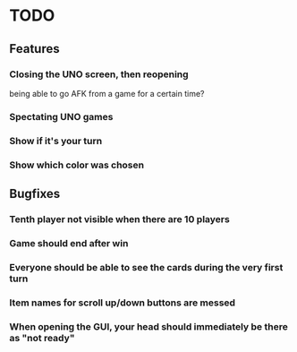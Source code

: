 # TODO

## Features

### Closing the UNO screen, then reopening
being able to go AFK from a game for a certain time?

### Spectating UNO games

### Show if it's your turn

### Show which color was chosen



## Bugfixes

### Tenth player not visible when there are 10 players

### Game should end after win

### Everyone should be able to see the cards during the very first turn

### Item names for scroll up/down buttons are messed

### When opening the GUI, your head should immediately be there as "not ready"